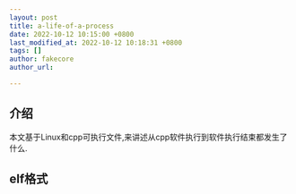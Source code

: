 ```yaml
---
layout: post
title: a-life-of-a-process
date: 2022-10-12 10:15:00 +0800
last_modified_at: 2022-10-12 10:18:31 +0800
tags: []
author: fakecore
author_url: 

---
```


## 介绍

本文基于Linux和cpp可执行文件,来讲述从cpp软件执行到软件执行结束都发生了什么.

## elf格式

